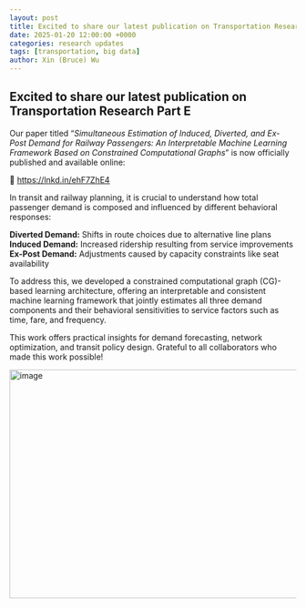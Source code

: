 ```yaml
---
layout: post
title: Excited to share our latest publication on Transportation Research Part E
date: 2025-01-20 12:00:00 +0000
categories: research updates
tags: [transportation, big data]
author: Xin (Bruce) Wu
---
```


##  Excited to share our latest publication on Transportation Research Part E

Our paper titled “*Simultaneous Estimation of Induced, Diverted, and Ex-Post Demand for Railway Passengers: An Interpretable Machine Learning Framework Based on Constrained Computational Graphs*” is now officially published and available online:

 🔗 https://lnkd.in/ehF7ZhE4

In transit and railway planning, it is crucial to understand how total passenger demand is composed and influenced by different behavioral responses:

**Diverted Demand:** Shifts in route choices due to alternative line plans
**Induced Demand:** Increased ridership resulting from service improvements
**Ex-Post Demand:** Adjustments caused by capacity constraints like seat availability

To address this, we developed a constrained computational graph (CG)-based learning architecture, offering an interpretable and consistent machine learning framework that jointly estimates all three demand components and their behavioral sensitivities to service factors such as time, fare, and frequency.

This work offers practical insights for demand forecasting, network optimization, and transit policy design. Grateful to all collaborators who made this work possible!

<img width="681" height="402" alt="image" src="https://github.com/user-attachments/assets/0b41846e-c453-48bd-be1f-9aea12983824" />
